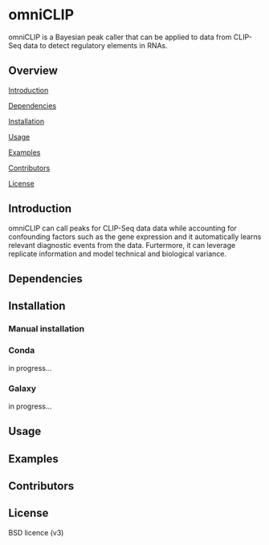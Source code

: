 # omniCLIP
omniCLIP is a Bayesian peak caller that can be applied to data from CLIP-Seq data to detect regulatory elements in RNAs. 

## Overview

[Introduction](#introduction)

[Dependencies](#dependencies)

[Installation](#installation)

[Usage](#usage)

[Examples](#examples)

[Contributors](#contributors)

[License](#license)


## Introduction
omniCLIP can call peaks for CLIP-Seq data data while accounting for confounding factors such as the gene expression and it automatically learns relevant diagnostic events from the data. Furtermore, it can leverage replicate information and model technical and biological variance.

## Dependencies

## Installation

### Manual installation

### Conda

in progress...

### Galaxy

in progress...

## Usage


## Examples


## Contributors



## License
BSD licence (v3)
